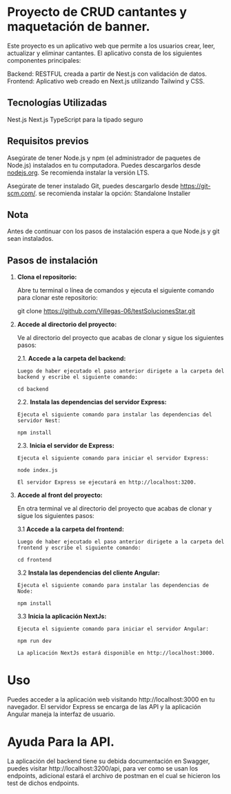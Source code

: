 # Proyecto de CRUD cantantes y maquetación de banner.

Este proyecto es un aplicativo web que permite a los usuarios crear, leer, actualizar y eliminar cantantes.
El aplicativo consta de los siguientes componentes principales:

Backend: RESTFUL creada a partir de Nest.js con validación de datos.
Frontend: Aplicativo web creado en Next.js utilizando Tailwind y CSS.

## Tecnologías Utilizadas

Nest.js
Next.js
TypeScript para la tipado seguro

## Requisitos previos

Asegúrate de tener Node.js y npm (el administrador de paquetes de Node.js) instalados en tu computadora. Puedes descargarlos desde [nodejs.org](https://nodejs.org/). Se recomienda instalar la versión LTS.

Asegúrate de tener instalado Git, puedes descargarlo desde https://git-scm.com/. se recomienda instalar la opción:  Standalone Installer

## Nota

Antes de continuar con los pasos de instalación espera a que Node.js y git sean instalados.

## Pasos de instalación

1.  **Clona el repositorio:**

    Abre tu terminal o línea de comandos y ejecuta el siguiente comando para clonar este repositorio:

    git clone https://github.com/Villegas-06/testSolucionesStar.git

2.  **Accede al directorio del proyecto:**

    Ve al directorio del proyecto que acabas de clonar y sigue los siguientes pasos:

    2.1. **Accede a la carpeta del backend:**

        Luego de haber ejecutado el paso anterior dirigete a la carpeta del backend y escribe el siguiente comando:

        cd backend

    2.2. **Instala las dependencias del servidor Express:**

        Ejecuta el siguiente comando para instalar las dependencias del servidor Nest:

        npm install

    2.3. **Inicia el servidor de Express:**

        Ejecuta el siguiente comando para iniciar el servidor Express:

        node index.js

        El servidor Express se ejecutará en http://localhost:3200.

3.  **Accede al front del proyecto:**

    En otra terminal ve al directorio del proyecto que acabas de clonar y sigue los siguientes pasos:

    3.1 **Accede a la carpeta del frontend:**

        Luego de haber ejecutado el paso anterior dirigete a la carpeta del frontend y escribe el siguiente comando:

        cd frontend

    3.2 **Instala las dependencias del cliente Angular:**

        Ejecuta el siguiente comando para instalar las dependencias de Node:

        npm install

    3.3 **Inicia la aplicación NextJs:**

        Ejecuta el siguiente comando para iniciar el servidor Angular:

        npm run dev

        La aplicación NextJs estará disponible en http://localhost:3000.

# Uso

Puedes acceder a la aplicación web visitando http://localhost:3000 en tu navegador. El servidor Express se encarga de las API y la aplicación Angular maneja la interfaz de usuario.

# Ayuda Para la API.

La aplicación del backend tiene su debida documentación en Swagger, puedes visitar http://localhost:3200/api, para ver como se usan los endpoints, adicional estará el archivo de postman en el cual se hicieron los test de dichos endpoints. 
